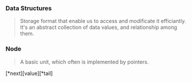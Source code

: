 ### Data Structures

> Storage format that enable us to access and modificate it efficiantly. It's an abstract collection of data values, and relationship among them.


### Node 

> A basic unit, which often is implemented by pointers.


[*next][value][*tail]


